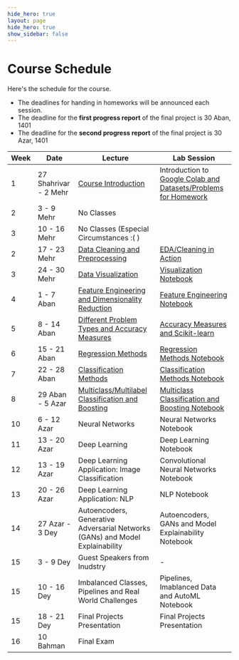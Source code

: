 ```yaml
---
hide_hero: true
layout: page
hide_hero: true
show_sidebar: false
---
```


# Course Schedule
Here's the schedule for the course. 
* The deadlines for handing in homeworks will be announced each session.
* The deadline for the **first progress report** of the final project is 30 Aban, 1401
* The deadline for the **second progress report** of the final project is 30 Azar, 1401

| Week 	| Date	| Lecture | Lab Session |
|------|------|-----|-----|
| 1 | 27 Shahrivar - 2 Mehr | [Course Introduction](https://docs.google.com/presentation/d/1NLjeX2OUZLiyOcOjcWaNR8l7H0iFIbE78oer79AwPYc/edit?usp=sharing)	| Introduction to [Google Colab and Datasets/Problems for Homework](https://colab.research.google.com/drive/1L8SU21inMVdB0OpXq2-dX-zNnjCPXRJY?usp=sharing) |
| 2 | 3 - 9 Mehr | No Classes
| 3 | 10 - 16 Mehr | No Classes (Especial Circumstances :( )
| 2 | 17 - 23 Mehr | [Data Cleaning and Preprocessing](https://docs.google.com/presentation/d/1jlfpfMkJJvVbYsuvTxJ4y1ke8etkPt-P3RCNjkfKMVg/edit?usp=sharing) | [EDA/Cleaning in Action](https://colab.research.google.com/drive/1pkdTMdJvUNr_5lpX7JY7U6-sofm2kKS7?usp=sharing)  |
| 3 | 24 - 30 Mehr | [Data Visualization](https://docs.google.com/presentation/d/1bCmo3ud0ymkALNRfudwz-hpSm9Ui8s1JPNYAFWs663E/edit?usp=sharing) | [Visualization Notebook](https://colab.research.google.com/drive/1be5YCofbcpgy3r6pOebiN8aWFAS46TlT?usp=sharing) |
| 4 | 1 - 7 Aban | [Feature Engineering and Dimensionality Reduction](https://docs.google.com/presentation/d/1gpAdDDIC0imBeZEuLARGkDuf1WfP-LYVQLsp6W2zE4Q/edit?usp=sharing) | [Feature Engineering Notebook](https://colab.research.google.com/drive/1luKBWJoz4SpF6JU8-LLCyKm8Sx5x2DwB?usp=sharing) |
| 5 | 8 - 14 Aban | [Different Problem Types and Accuracy Measures](https://docs.google.com/presentation/d/13VxAo0nzbiS9HWiXWju9DZm3-sFThAHc0vH6v_ah-OM/edit?usp=sharing) | [Accuracy Measures and Scikit-learn](https://colab.research.google.com/drive/1QjHyYqEht-1ppMK-3sIy8mFHHfeNpBMd?usp=sharing) |
| 6 | 15 - 21 Aban | [Regression Methods](https://docs.google.com/presentation/d/1c4m84qULz4PmZGf18kY3v_PRuyD-DGSkxZAnDzMHWKs/edit?usp=sharing) | [Regression Methods Notebook](https://colab.research.google.com/drive/1Qos7Lct-3T3cUZNVMt7k5o9tg39ZZyln?usp=sharing) |
| 7 | 22 - 28 Aban | [Classification Methods](https://docs.google.com/presentation/d/1o3sBKNM0I13xyAT3EBmHwT6S9Vk01q6_OUxLtVfJPSk/edit?usp=sharing) | [Classification Methods Notebook](https://colab.research.google.com/drive/1we-F7fXFYMKs_8OfgA-N4lSVdYyvbKxG?usp=sharing) |
| 8 | 29 Aban - 5 Azar | [Multiclass/Multilabel Classification and Boosting](https://docs.google.com/presentation/d/1P8ssr_df9iSS55NjpqxZwClNowuPhQuNsK0CdzIuMgg/edit?usp=sharing) | [Multiclass Classification and Boosting Notebook](https://colab.research.google.com/drive/1oOkdOwlo191R21jirGCTazJGxK9__gdr?usp=sharing) |
| 10 | 6 - 12 Azar | Neural Networks | Neural Networks Notebook |
| 11 | 13 - 20 Azar | Deep Learning | Deep Learning Notebook  |
| 12 | 13 - 19 Azar | Deep Learning Application: Image Classification | Convolutional Neural Networks Notebook |
| 13 | 20 - 26 Azar | Deep Learning Application: NLP | NLP Notebook |
| 14 | 27 Azar - 3 Dey | Autoencoders, Generative Adversarial Networks (GANs) and Model Explainability | Autoencoders, GANs and Model Explainability Notebook |
| 15 | 3 - 9 Dey | Guest Speakers from Inudstry | - |
| 15 | 10 - 16 Dey | Imbalanced Classes, Pipelines and Real World Challenges | Pipelines, Imablanced Data and AutoML Notebook |
| 15 | 18 - 21 Dey | Final Projects Presentation | Final Projects Presentation |
| 16 | 10 Bahman | Final Exam

